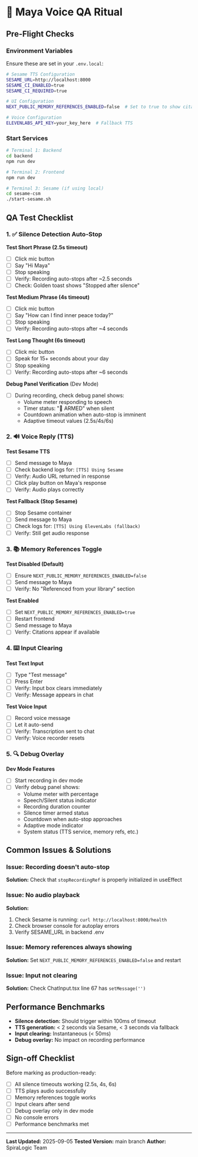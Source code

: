 # 🎤 Maya Voice QA Ritual

## Pre-Flight Checks

### Environment Variables
Ensure these are set in your `.env.local`:
```bash
# Sesame TTS Configuration
SESAME_URL=http://localhost:8000
SESAME_CI_ENABLED=true
SESAME_CI_REQUIRED=true

# UI Configuration  
NEXT_PUBLIC_MEMORY_REFERENCES_ENABLED=false  # Set to true to show citations

# Voice Configuration
ELEVENLABS_API_KEY=your_key_here  # Fallback TTS
```

### Start Services
```bash
# Terminal 1: Backend
cd backend
npm run dev

# Terminal 2: Frontend
npm run dev

# Terminal 3: Sesame (if using local)
cd sesame-csm
./start-sesame.sh
```

## QA Test Checklist

### 1. ✅ Silence Detection Auto-Stop

**Test Short Phrase (2.5s timeout)**
- [ ] Click mic button
- [ ] Say "Hi Maya" 
- [ ] Stop speaking
- [ ] Verify: Recording auto-stops after ~2.5 seconds
- [ ] Check: Golden toast shows "Stopped after silence"

**Test Medium Phrase (4s timeout)**  
- [ ] Click mic button
- [ ] Say "How can I find inner peace today?"
- [ ] Stop speaking
- [ ] Verify: Recording auto-stops after ~4 seconds

**Test Long Thought (6s timeout)**
- [ ] Click mic button  
- [ ] Speak for 15+ seconds about your day
- [ ] Stop speaking
- [ ] Verify: Recording auto-stops after ~6 seconds

**Debug Panel Verification** (Dev Mode)
- [ ] During recording, check debug panel shows:
  - Volume meter responding to speech
  - Timer status: "🔴 ARMED" when silent
  - Countdown animation when auto-stop is imminent
  - Adaptive timeout values (2.5s/4s/6s)

### 2. 🔊 Voice Reply (TTS)

**Test Sesame TTS**
- [ ] Send message to Maya
- [ ] Check backend logs for: `[TTS] Using Sesame`
- [ ] Verify: Audio URL returned in response
- [ ] Click play button on Maya's response
- [ ] Verify: Audio plays correctly

**Test Fallback (Stop Sesame)**
- [ ] Stop Sesame container
- [ ] Send message to Maya
- [ ] Check logs for: `[TTS] Using ElevenLabs (fallback)`
- [ ] Verify: Still get audio response

### 3. 📚 Memory References Toggle

**Test Disabled (Default)**
- [ ] Ensure `NEXT_PUBLIC_MEMORY_REFERENCES_ENABLED=false`
- [ ] Send message to Maya
- [ ] Verify: No "Referenced from your library" section

**Test Enabled**
- [ ] Set `NEXT_PUBLIC_MEMORY_REFERENCES_ENABLED=true`
- [ ] Restart frontend
- [ ] Send message to Maya
- [ ] Verify: Citations appear if available

### 4. ⌨️ Input Clearing

**Test Text Input**
- [ ] Type "Test message"
- [ ] Press Enter
- [ ] Verify: Input box clears immediately
- [ ] Verify: Message appears in chat

**Test Voice Input**
- [ ] Record voice message
- [ ] Let it auto-send
- [ ] Verify: Transcription sent to chat
- [ ] Verify: Voice recorder resets

### 5. 🔍 Debug Overlay

**Dev Mode Features**
- [ ] Start recording in dev mode
- [ ] Verify debug panel shows:
  - Volume meter with percentage
  - Speech/Silent status indicator
  - Recording duration counter
  - Silence timer armed status
  - Countdown when auto-stop approaches
  - Adaptive mode indicator
  - System status (TTS service, memory refs, etc.)

## Common Issues & Solutions

### Issue: Recording doesn't auto-stop
**Solution:** Check that `stopRecordingRef` is properly initialized in useEffect

### Issue: No audio playback  
**Solution:** 
1. Check Sesame is running: `curl http://localhost:8000/health`
2. Check browser console for autoplay errors
3. Verify SESAME_URL in backend .env

### Issue: Memory references always showing
**Solution:** Set `NEXT_PUBLIC_MEMORY_REFERENCES_ENABLED=false` and restart

### Issue: Input not clearing
**Solution:** Check ChatInput.tsx line 67 has `setMessage('')`

## Performance Benchmarks

- **Silence detection:** Should trigger within 100ms of timeout
- **TTS generation:** < 2 seconds via Sesame, < 3 seconds via fallback
- **Input clearing:** Instantaneous (< 50ms)
- **Debug overlay:** No impact on recording performance

## Sign-off Checklist

Before marking as production-ready:

- [ ] All silence timeouts working (2.5s, 4s, 6s)
- [ ] TTS plays audio successfully
- [ ] Memory references toggle works
- [ ] Input clears after send
- [ ] Debug overlay only in dev mode
- [ ] No console errors
- [ ] Performance benchmarks met

---

**Last Updated:** 2025-09-05
**Tested Version:** main branch
**Author:** SpiraLogic Team